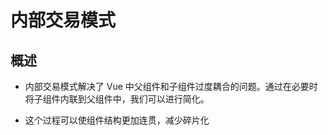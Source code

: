 # 内部交易模式

## 概述

+ 内部交易模式解决了 Vue 中父组件和子组件过度耦合的问题。通过在必要时将子组件内联到父组件中，我们可以进行简化。

+ 这个过程可以使组件结构更加连贯，减少碎片化
